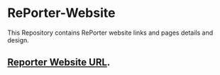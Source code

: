 # RePorter-Website
This Repository contains RePorter website links and pages details and design.

## [Reporter Website URL](https://reporter-services.netlify.app/).
